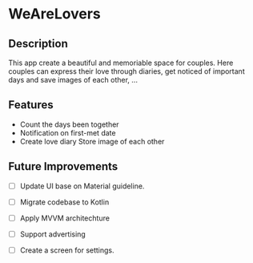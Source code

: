 # WeAreLovers
## Description
This app create a beautiful and memoriable space for couples. Here couples can express their love through diaries, get noticed of important days and save images of each other, ...
## Features
- Count the days been together
- Notification on first-met date
- Create love diary
Store image of each other
## Future Improvements
- [ ] Update UI base on Material guideline.
- [ ] Migrate codebase to Kotlin
- [ ] Apply MVVM architechture
- [ ] Support advertising
- [ ] Create a screen for settings.

